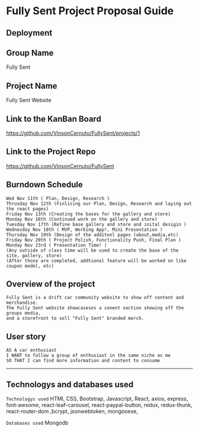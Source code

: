 #  Fully Sent Project Proposal Guide

## Deployment


## Group Name

Fully Sent
  
## Project Name  

Fully Sent Website
  
## Link to the KanBan Board

https://github.com/VinsonCernuto/FullySent/projects/1

## Link to the Project Repo

https://github.com/VinsonCernuto/FullySent

## Burndown Schedule 
``` 
Wed Nov 11th ( Plan, Design, Research )
Thrusday Nov 12th (Finlising our Plan, Design, Research and laying out the react pages)
Friday Nov 13th (Creating the bases for the gallery and store)
Monday Nov 16th (Continued work on the gallery and store)
Tuesday Nov 17th (Refine base gallery and store and inital desigin )
Wednesday Nov 18th ( MVP, Working App!, Mini Presentation )
Thursday Nov 19th (Design of the additonl pages (about,media,etc)
Friday Nov 20th ( Project Polish, Functionality Push, Final Plan )
Monday Nov 23rd ( Presentation Time! )
(Any outside of class time will be used to create the base of the site, gallery, store)
(After those are completed, addtional feature will be worked on like coupon model, etc)
```

## Overview of the project

``` 
Fully Sent is a drift car community website to show off content and merchandise. 
The Fully Sent website showcaseses a conent section showing off the groups media,
and a storefront to sell "Fully Sent" branded merch.
```

## User story
```
AS A car enthusiast
I WANT to follow a group of enthusiast in the same niche as me
SO THAT I can find more information and content to consume
```

-----------------------------------------------------------------------------------------

## Technologys and databases used

``` Technologys used ```
HTMl, CSS, Bootstrap, Javascript, React, axios, express, font-awsome, react-leaf-carousel, react-paypal-button, redux, redux-thunk, react-router-dom 
,bcrypt, jsonwebtoken, mongooese, 


``` Databases used ```
Mongodb
